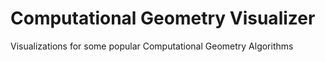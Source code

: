 # Computational Geometry Visualizer
Visualizations for some popular Computational Geometry Algorithms
